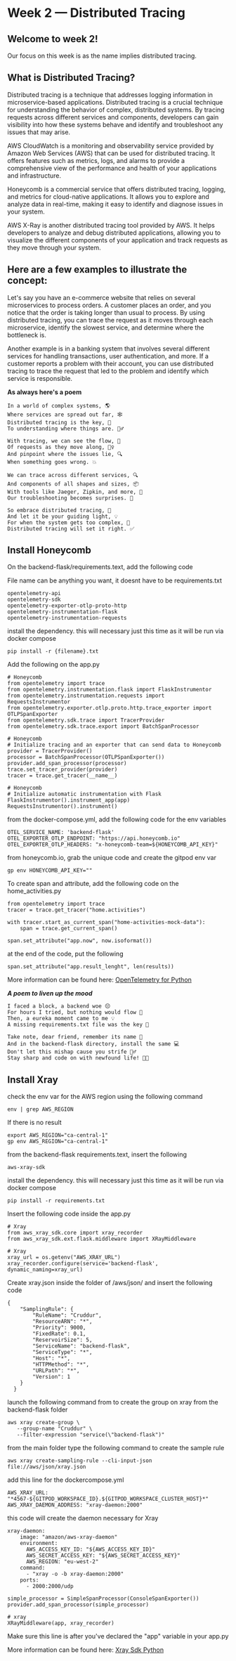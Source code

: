 # Week 2 — Distributed Tracing

## Welcome to week 2!
Our focus on this week is as the name implies distributed tracing. 

## What is Distributed Tracing? ## 
Distributed tracing is a technique that addresses logging information in microservice-based applications. Distributed tracing is a crucial technique for understanding the behavior of complex, distributed systems. By tracing requests across different services and components, developers can gain visibility into how these systems behave and identify and troubleshoot any issues that may arise.

AWS CloudWatch is a monitoring and observability service provided by Amazon Web Services (AWS) that can be used for distributed tracing. It offers features such as metrics, logs, and alarms to provide a comprehensive view of the performance and health of your applications and infrastructure.

Honeycomb is a commercial service that offers distributed tracing, logging, and metrics for cloud-native applications. It allows you to explore and analyze data in real-time, making it easy to identify and diagnose issues in your system.

AWS X-Ray is another distributed tracing tool provided by AWS. It helps developers to analyze and debug distributed applications, allowing you to visualize the different components of your application and track requests as they move through your system.


## Here are a few examples to illustrate the concept: ##

Let's say you have an e-commerce website that relies on several microservices to process orders. A customer places an order, and you notice that the order is taking longer than usual to process. By using distributed tracing, you can trace the request as it moves through each microservice, identify the slowest service, and determine where the bottleneck is.

Another example is in a banking system that involves several different services for handling transactions, user authentication, and more. If a customer reports a problem with their account, you can use distributed tracing to trace the request that led to the problem and identify which service is responsible.

**As always here's a poem** 
```
In a world of complex systems, 🌎
Where services are spread out far, 🕸️
Distributed tracing is the key, 🔑
To understanding where things are. 🕵️‍♂️

With tracing, we can see the flow, 🌊
Of requests as they move along, 🏃‍♀️
And pinpoint where the issues lie, 🔍
When something goes wrong. 💥

We can trace across different services, 🔍
And components of all shapes and sizes, 📦
With tools like Jaeger, Zipkin, and more, 🔧
Our troubleshooting becomes surprises. 🤯

So embrace distributed tracing, 👐
And let it be your guiding light, 💡
For when the system gets too complex, 🤯
Distributed tracing will set it right. ✅
```

## Install Honeycomb

On the backend-flask/requirements.text, add the following code

File name can be anything you want, it doesnt have to be requirements.txt
```
opentelemetry-api 
opentelemetry-sdk 
opentelemetry-exporter-otlp-proto-http 
opentelemetry-instrumentation-flask 
opentelemetry-instrumentation-requests
```

install the dependency. this will necessary just this time as it will be run via docker compose
```
pip install -r {filename}.txt
```

Add the following on the app.py
```
# Honeycomb
from opentelemetry import trace
from opentelemetry.instrumentation.flask import FlaskInstrumentor
from opentelemetry.instrumentation.requests import RequestsInstrumentor
from opentelemetry.exporter.otlp.proto.http.trace_exporter import OTLPSpanExporter
from opentelemetry.sdk.trace import TracerProvider
from opentelemetry.sdk.trace.export import BatchSpanProcessor

# Honeycomb
# Initialize tracing and an exporter that can send data to Honeycomb
provider = TracerProvider()
processor = BatchSpanProcessor(OTLPSpanExporter())
provider.add_span_processor(processor)
trace.set_tracer_provider(provider)
tracer = trace.get_tracer(__name__)

# Honeycomb
# Initialize automatic instrumentation with Flask
FlaskInstrumentor().instrument_app(app)
RequestsInstrumentor().instrument()
```

from the docker-compose.yml, add the following code for the env variables
```
OTEL_SERVICE_NAME: 'backend-flask'
OTEL_EXPORTER_OTLP_ENDPOINT: "https://api.honeycomb.io"
OTEL_EXPORTER_OTLP_HEADERS: "x-honeycomb-team=${HONEYCOMB_API_KEY}"
```

from honeycomb.io, grab the unique code and create the gitpod env var
```
gp env HONEYCOMB_API_KEY=""
```

To create span and attribute, add the following code on the home_activities.py
```
from opentelemetry import trace
tracer = trace.get_tracer("home.activities")
```

```
with tracer.start_as_current_span("home-activities-mock-data"):
    span = trace.get_current_span()
```
```
span.set_attribute("app.now", now.isoformat())
 ```
 at the end of the code, put the following
 ```
span.set_attribute("app.result_lenght", len(results))

 ```

More information can be found here: [OpenTelemetry for Python](https://docs.honeycomb.io/getting-data-in/opentelemetry/python/)

***A poem to liven up the mood***
```
I faced a block, a backend woe 😔
For hours I tried, but nothing would flow 🤔
Then, a eureka moment came to me 💡
A missing requirements.txt file was the key 🔑

Take note, dear friend, remember its name 📝
And in the backend-flask directory, install the same 💻
Don't let this mishap cause you strife 🙅‍♂️
Stay sharp and code on with newfound life! 💪🚀

```


## Install Xray

 check the env var for the AWS region using the following command
 ```
 env | grep AWS_REGION
 ```

 If there is no result
 ```
export AWS_REGION="ca-central-1"
gp env AWS_REGION="ca-central-1"

 ```

from the backend-flask requirements.text, insert the following
```
aws-xray-sdk
```

install the dependency. this will necessary just this time as it will be run via docker compose
```
pip install -r requirements.txt
```

Insert the following code inside the app.py

```
# Xray
from aws_xray_sdk.core import xray_recorder
from aws_xray_sdk.ext.flask.middleware import XRayMiddleware
```
```
# Xray
xray_url = os.getenv("AWS_XRAY_URL")
xray_recorder.configure(service='backend-flask', dynamic_naming=xray_url)
```

Create xray.json inside the folder of /aws/json/ and insert the following code

```
{
    "SamplingRule": {
        "RuleName": "Cruddur",
        "ResourceARN": "*",
        "Priority": 9000,
        "FixedRate": 0.1,
        "ReservoirSize": 5,
        "ServiceName": "backend-flask",
        "ServiceType": "*",
        "Host": "*",
        "HTTPMethod": "*",
        "URLPath": "*",
        "Version": 1
    }
  }
```

launch the following command from to create the group on xray from the backend-flask folder
```
aws xray create-group \
   --group-name "Cruddur" \
   --filter-expression "service(\"backend-flask")"
```

from the main folder type the following command to create the sample rule
```
aws xray create-sampling-rule --cli-input-json file://aws/json/xray.json
```

add this line for the dockercompose.yml
```
AWS_XRAY_URL: "*4567-${GITPOD_WORKSPACE_ID}.${GITPOD_WORKSPACE_CLUSTER_HOST}*"
AWS_XRAY_DAEMON_ADDRESS: "xray-daemon:2000"
```
this code will create the daemon necessary for Xray
```
xray-daemon:
    image: "amazon/aws-xray-daemon"
    environment:
      AWS_ACCESS_KEY_ID: "${AWS_ACCESS_KEY_ID}"
      AWS_SECRET_ACCESS_KEY: "${AWS_SECRET_ACCESS_KEY}"
      AWS_REGION: "eu-west-2"
    command:
      - "xray -o -b xray-daemon:2000"
    ports:
      - 2000:2000/udp
```

```
simple_processor = SimpleSpanProcessor(ConsoleSpanExporter())
provider.add_span_processor(simple_processor)
```

```
# xray
XRayMiddleware(app, xray_recorder)
```

Make sure this line is after you've declared the "app" variable in your app.py

More information can be found here: [Xray Sdk Python](https://github.com/aws/aws-xray-sdk-python)